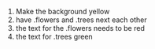 1. Make the background yellow
2. have .flowers and .trees next each other
3. the text for the .flowers needs to be red
4. the text for .trees green
